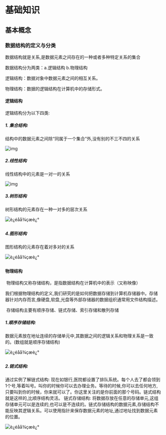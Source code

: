 # 基础知识

## 基本概念

### 数据结构的定义与分类

数据结构就是关系,是数据元素之间存在的一种或者多种特定关系的集合

数据结构分为两类：a.逻辑结构 b.物理结构

逻辑结构：数据对象中数据元素之间的相互关系。

物理结构：数据的逻辑结构在计算机中的存储形式。



#### 逻辑结构

逻辑结构分为以下四类: 

##### 1. 集合结构:

结构中的数据元素之间除“同属于一个集合”外,没有别的不三不四的关系

![img](https://img-blog.csdn.net/2018070512040533?watermark/2/text/aHR0cHM6Ly9ibG9nLmNzZG4ubmV0L3d1ZTEyMDY=/font/5a6L5L2T/fontsize/400/fill/I0JBQkFCMA==/dissolve/70)



##### 2.线性结构

线性结构中的元素是一对一的关系

![img](https://img-blog.csdn.net/20180705120255498?watermark/2/text/aHR0cHM6Ly9ibG9nLmNzZG4ubmV0L3d1ZTEyMDY=/font/5a6L5L2T/fontsize/400/fill/I0JBQkFCMA==/dissolve/70)



##### 3.树形结构

树形结构的元素存在一种一对多的层次关系

![è¿éåå¾çæè¿°](https://img-blog.csdn.net/20180705120703258?watermark/2/text/aHR0cHM6Ly9ibG9nLmNzZG4ubmV0L3d1ZTEyMDY=/font/5a6L5L2T/fontsize/400/fill/I0JBQkFCMA==/dissolve/70)

##### 4.图形结构

 图形结构的元素存在着对多对的关系

![è¿éåå¾çæè¿°](https://img-blog.csdn.net/20180705120956263?watermark/2/text/aHR0cHM6Ly9ibG9nLmNzZG4ubmV0L3d1ZTEyMDY=/font/5a6L5L2T/fontsize/400/fill/I0JBQkFCMA==/dissolve/70)



#### 物理结构

​        物理结构又称存储结构，是指数据结构在计算机中的表示（又称映像）

​        我们根据物理结构的定义,我们研究的是如何把数据存储到计算机存储器中。存储器针对内存而言,像硬盘,软盘,光盘等外部存储器的数据组织通常用文件结构描述。

​         存储结构主要有顺序存储、链式存储、索引存储和散列存储

##### 1.顺序存储结构: 

数据元素放在地址连续的存储单元中,其数据之间的逻辑关系和物理关系是一致的。(数组就是顺序存储结构) 



![è¿éåå¾çæè¿°](https://img-blog.csdn.net/2018070512192324?watermark/2/text/aHR0cHM6Ly9ibG9nLmNzZG4ubmV0L3d1ZTEyMDY=/font/5a6L5L2T/fontsize/400/fill/I0JBQkFCMA==/dissolve/70)

##### 2.链式结构: 

通过实例了解链式结构: 现在如银行,医院都设置了排队系统。每个人去了都会领到1个号,等着叫号。叫你的时候你可以去办理业务。等待的时候,你可以去任何地方,只要叫到你的时候，你来就可以了。你这里关注的是你前面的那个号码。链式结构就是这样的,比顺序结构灵活。 
链式存储结构: 将数据存放在任意的存储单元,这组存储单元可以是连续的,也可以是不连续的。链式存储结构的数据元素,存储结构不能反映其逻辑关系。可以使用指针来保存数据元素的地址,通过地址找到数据元素的位置。 

![è¿éåå¾çæè¿°](https://img-blog.csdn.net/20180705122911160?watermark/2/text/aHR0cHM6Ly9ibG9nLmNzZG4ubmV0L3d1ZTEyMDY=/font/5a6L5L2T/fontsize/400/fill/I0JBQkFCMA==/dissolve/70)



